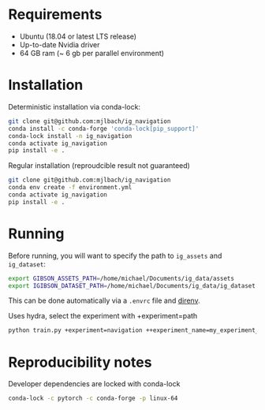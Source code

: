 # Requirements

* Ubuntu (18.04 or latest LTS release)
* Up-to-date Nvidia driver
* 64 GB ram (~ 6 gb per parallel environment)

# Installation 

Deterministic installation via conda-lock:

```bash
git clone git@github.com:mjlbach/ig_navigation
conda install -c conda-forge 'conda-lock[pip_support]'
conda-lock install -n ig_navigation
conda activate ig_navigation
pip install -e .
```

Regular installation (reproudcible result not guaranteed)

```bash
git clone git@github.com:mjlbach/ig_navigation
conda env create -f environment.yml
conda activate ig_navigation
pip install -e .
```

# Running

Before running, you will want to specify the path to `ig_assets` and `ig_dataset`:

```bash
export GIBSON_ASSETS_PATH=/home/michael/Documents/ig_data/assets
export IGIBSON_DATASET_PATH=/home/michael/Documents/ig_data/ig_dataset
```

This can be done automatically via a `.envrc` file and [direnv](https://direnv.net/).

Uses hydra, select the experiment with +experiment=path

```bash
python train.py +experiment=navigation ++experiment_name=my_experiment_name ++experiment_save_path=$(pwd)/ray_results
```

# Reproducibility notes

Developer dependencies are locked with conda-lock
```bash
conda-lock -c pytorch -c conda-forge -p linux-64
```
